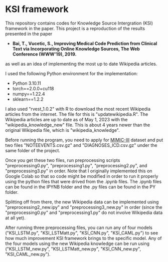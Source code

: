 # KSI framework
This repository contains codes for Knowledge Source Intergration (KSI) framework in the paper. This project is a reproduction of the results presented in the paper
* **Bai, T., Vucetic, S., Improving Medical Code Prediction from Clinical Text via Incorporating Online Knowledge Sources, The Web Conference (WWW'19), 2019.**

as well as an idea of implementing the most up to date Wikipedia articles.

I used the following Python environment for the implementation:
* Python 3.10.11
* torch==2.0.0+cu118
* numpy==1.22.4
* sklearn==1.2.2

I also used "rvest_1.0.2" with R to download the most recent Wikipedia articles from the internet. The file for this is "updatewikipedia.R". The Wikipedia articles are up to date as of May 1, 2023 with the "wikipedia_knowledge_new" file. This is about 4 years newer than the original Wikipedia file, which is "wikipedia_knowledge".

Before running the program, you need to apply for [MIMIC-III](https://mimic.physionet.org/gettingstarted/access/) dataset and put two files "NOTEEVENTS.csv.gz" and "DIAGNOSES_ICD.csv.gz" under the same folder of the project.

Once you get these two files, run preprocessing scripts "preprocessing0.py", "preprocessing1.py", "preprocessing2.py", and "preprocessing3.py" in order. Note that I originally implemented this on Google Colab so that so code might be modified in order to run it properly using the python files that were drived from the .ipynb files. The .ipynb files can be found in the IPYNB folder and the .py files can be found in the PY folder.

Splitting off from there, the new Wikipedia data can be implemented using "preprocessing2_new.ipy" and "preprocessing3_new.py" in order (since the "preprocessing0.py" and "preprocessing1.py" do not involve Wikipedia data at all yet).

After running three preprocessing files, you can run any of four models ("KSI_LSTM.py", "KSI_LSTMatt.py", "KSI_CNN.py", "KSI_CAML.py") to see how much improvement KSI framework brings to the specific model. Any of the four models using the new Wikipedia knowledge can be run using ("KSI_LSTM_new.py", "KSI_LSTMatt_new.py", "KSI_CNN_new.py", "KSI_CAML_new.py"). 
